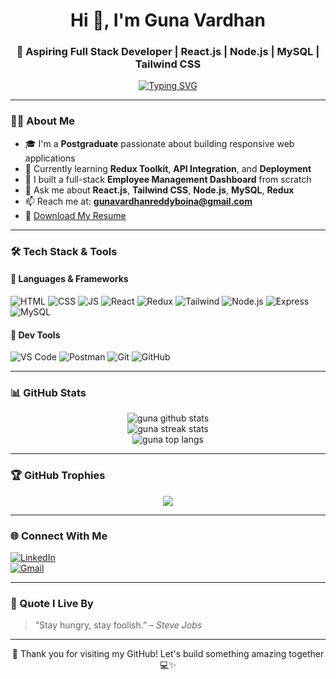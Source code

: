 <!-- GitHub Profile README for Guna Vardhan -->

<h1 align="center">Hi 👋, I'm Guna Vardhan</h1>
<h3 align="center">🚀 Aspiring Full Stack Developer | React.js | Node.js | MySQL | Tailwind CSS</h3>

<!-- Typing animation -->
<p align="center">
  <a href="https://github.com/gunavardhan">
    <img src="https://readme-typing-svg.demolab.com?font=Fira+Code&size=24&pause=1000&color=0A66C2&center=true&vCenter=true&width=450&lines=Full+Stack+Web+Developer;React.js+%7C+Node.js+%7C+Tailwind+CSS;Open+to+Opportunities+%F0%9F%9A%80" alt="Typing SVG" />
  </a>
</p>

---

### 👨‍💻 About Me

- 🎓 I'm a **Postgraduate** passionate about building responsive web applications  
- 🌱 Currently learning **Redux Toolkit**, **API Integration**, and **Deployment**
- 🔭 I built a full-stack **Employee Management Dashboard** from scratch
- 💬 Ask me about **React.js**, **Tailwind CSS**, **Node.js**, **MySQL**, **Redux**
- 📫 Reach me at: **gunavardhanreddyboina@gmail.com** 
- 📝 [Download My Resume](https://your-resume-link.com) 

---

### 🛠️ Tech Stack & Tools

#### 🚀 Languages & Frameworks
![HTML](https://img.shields.io/badge/HTML5-e34c26?style=for-the-badge&logo=html5&logoColor=white)
![CSS](https://img.shields.io/badge/CSS3-1572B6?style=for-the-badge&logo=css3&logoColor=white)
![JS](https://img.shields.io/badge/JavaScript-f7df1e?style=for-the-badge&logo=javascript&logoColor=black)
![React](https://img.shields.io/badge/React-20232a?style=for-the-badge&logo=react&logoColor=61dafb)
![Redux](https://img.shields.io/badge/Redux-593D88?style=for-the-badge&logo=redux&logoColor=white)
![Tailwind](https://img.shields.io/badge/Tailwind_CSS-38B2AC?style=for-the-badge&logo=tailwind-css&logoColor=white)
![Node.js](https://img.shields.io/badge/Node.js-339933?style=for-the-badge&logo=nodedotjs&logoColor=white)
![Express](https://img.shields.io/badge/Express.js-000000?style=for-the-badge&logo=express&logoColor=white)
![MySQL](https://img.shields.io/badge/MySQL-00758F?style=for-the-badge&logo=mysql&logoColor=white)

#### 🔧 Dev Tools
![VS Code](https://img.shields.io/badge/VS_Code-007ACC?style=for-the-badge&logo=visual-studio-code&logoColor=white)
![Postman](https://img.shields.io/badge/Postman-FF6C37?style=for-the-badge&logo=postman&logoColor=white)
![Git](https://img.shields.io/badge/Git-F05032?style=for-the-badge&logo=git&logoColor=white)
![GitHub](https://img.shields.io/badge/GitHub-181717?style=for-the-badge&logo=github&logoColor=white)

---



### 📊 GitHub Stats

<p align="center">
  <img src="https://github-readme-stats.vercel.app/api?username=gunavardhan&show_icons=true&theme=radical" alt="guna github stats" />
  <br/>
  <img src="https://github-readme-streak-stats.herokuapp.com/?user=gunavardhan&theme=radical" alt="guna streak stats" />
  <br/>
  <img src="https://github-readme-stats.vercel.app/api/top-langs/?username=gunavardhan&layout=compact&theme=radical" alt="guna top langs" />
</p>

---

### 🏆 GitHub Trophies

<p align="center">
  <img src="https://github-profile-trophy.vercel.app/?username=gunavardhan&theme=gruvbox&column=7&margin-w=10" />
</p>

---

### 🌐 Connect With Me

[![LinkedIn](https://img.shields.io/badge/LinkedIn-blue?style=for-the-badge&logo=linkedin&logoColor=white)](https://linkedin.com/in/reddyboina-guna-vardhan/)  
[![Gmail](https://img.shields.io/badge/Gmail-red?style=for-the-badge&logo=gmail&logoColor=white)](mailto:gunavardhanreddyboina@gmail.com)

---

### 💬 Quote I Live By

> “Stay hungry, stay foolish.” – *Steve Jobs*

---

<p align="center">
  🚀 Thank you for visiting my GitHub! Let's build something amazing together 💻✨
</p>
